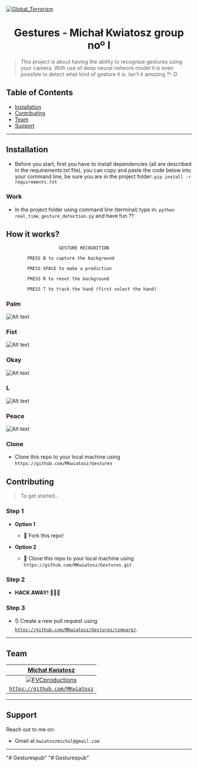 <a href="http://fvcproductions.com"><img src="https://hbr.org/resources/images/article_assets/2019/04/F1903B_PAPERBOAT.jpg" title="Global_Terrorism" alt="Global_Terrorism"></a>

# <center> Gestures - Michał Kwiatosz group noº I </center>

> This project is about having the ability to recognize gestures using your camera. With use of deep neural network model it is even possible to detect what kind of gesture it is. Isn't it amazing ?! :D
## Table of Contents

- [Installation](#installation)
- [Contributing](#contributing)
- [Team](#team)
- [Support](#support)

---

## Installation

- Before you start, first you have to install dependencies (all are described in the requirements.txt file), you can copy and paste the code below into your command line, be sure you are in the project folder:
`pip install -r requirements.txt` 

### Work

- In the project folder using command line (terminal) type in: `python real_time_gesture_detection.py` and have fun ??   

## How it works?

 						GESTURE RECOGNITION 

			PRESS B to capture the background
		
			PRESS SPACE to make a prediction

			PRESS R to reset the background

			PRESS T to track the hand (first select the hand)

### Palm
![Alt text](img/palm.png?raw=true "Palm")
### Fist
![Alt text](img/fist.png?raw=true "Fist")
### Okay
![Alt text](img/okay.png?raw=true "Okay")
### L
![Alt text](img/L.png?raw=true "L")
### Peace 
![Alt text](img/peace.png?raw=true "Peace")


### Clone

- Clone this repo to your local machine using `https://github.com/MKwiatosz/Gestures`

## Contributing

> To get started...

### Step 1

- **Option 1**
    - 🍴 Fork this repo!

- **Option 2**
    - 👯 Clone this repo to your local machine using `https://github.com/MKwiatosz/Gestures.git`

### Step 2

- **HACK AWAY!** 🔨🔨🔨

### Step 3

- 🔃 Create a new pull request using <a href="https://github.com/MKwiatosz/Gestures/compare/" target="_blank">`https://github.com/MKwiatosz/Gestures/compare/`</a>.

---

## Team

| <a href="https://github.com/MKwiatosz" target="_blank">**Michał Kwiatosz**</a> |
| :---: |
| [![FVCproductions](https://avatars1.githubusercontent.com/u/14980963?s=460&v=4s=200??s=100)](https://github.com/MKwiatosz)    |
| <a href="https://github.com/MKwiatosz" target="_blank">`https://github.com/MKwiatosz`</a> |

---

## Support

Reach out to me on:

- Gmail at `kwiatoszmichal@gmail.com`

---
"# Gesturespub" 
"# Gesturespub" 
